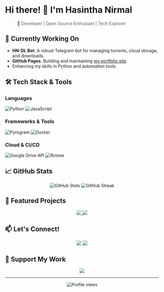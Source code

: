 # Hi there! 👋 I'm Hasintha Nirmal

> 🚀 Developer | Open Source Enthusiast | Tech Explorer

## 🎯 Currently Working On
- **HN-DL Bot**: A robust Telegram bot for managing torrents, cloud storage, and downloads.  
- **GitHub Pages**: Building and maintaining [my portfolio site](https://hasintha-nirmal.github.io).
- Enhancing my skills in Python and automation tools.

## 🛠️ Tech Stack & Tools

### Languages
![Python](https://img.shields.io/badge/-Python-3776AB?style=flat&logo=Python&logoColor=white)
![JavaScript](https://img.shields.io/badge/-JavaScript-F7DF1E?style=flat&logo=JavaScript&logoColor=black)

### Frameworks & Tools
![Pyrogram](https://img.shields.io/badge/-Pyrogram-2EAFBB?style=flat&logo=telegram&logoColor=white)
![Docker](https://img.shields.io/badge/-Docker-2496ED?style=flat&logo=Docker&logoColor=white)

### Cloud & CI/CD
![Google Drive API](https://img.shields.io/badge/-Google%20Drive%20API-4285F4?style=flat&logo=google-drive&logoColor=white)
![Rclone](https://img.shields.io/badge/-Rclone-36D7B7?style=flat&logo=rclone&logoColor=white)

## 📈 GitHub Stats

<div align="center">
  <img src="https://github-readme-stats.vercel.app/api?username=HASINTHA-NIRMAL&show_icons=true&theme=radical" alt="GitHub Stats" />
  <img src="https://github-readme-streak-stats.herokuapp.com/?user=HASINTHA-NIRMAL&theme=radical" alt="GitHub Streak" />
</div>

## 🌟 Featured Projects

<div align="center">
  <a href="https://github.com/Hasintha-Nirmal/HN-DL">
    <img src="https://github-readme-stats.vercel.app/api/pin/?username=HASINTHA-NIRMAL&repo=HN-DL&theme=radical" />
  </a>
  <a href="https://github.com/Hasintha-Nirmal/Hasintha-Nirmal.github.io">
    <img src="https://github-readme-stats.vercel.app/api/pin/?username=HASINTHA-NIRMAL&repo=Hasintha-Nirmal.github.io&theme=radical" />
  </a>
</div>

## 📫 Let's Connect!

<div align="center">
  <a href="https://github.com/Hasintha-Nirmal"><img src="https://img.shields.io/badge/-GitHub-181717?style=flat&logo=github&logoColor=white"/></a>
  <a href="mailto:your-email@example.com"><img src="https://img.shields.io/badge/-Email-EA4335?style=flat&logo=Gmail&logoColor=white"/></a>
</div>

## 💝 Support My Work
<div align="center">
  <a href="https://www.buymeacoffee.com/YOUR_USERNAME"><img src="https://img.shields.io/badge/-Buy_Me_A_Coffee-FFDD00?style=flat&logo=buy-me-a-coffee&logoColor=black"/></a>
</div>

---
<div align="center">
  <img src="https://komarev.com/ghpvc/?username=HASINTHA-NIRMAL&color=blueviolet&style=flat" alt="Profile views" />
</div>
